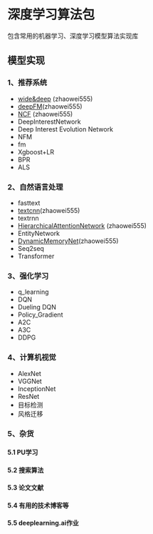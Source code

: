 # 深度学习算法包
包含常用的机器学习、深度学习模型算法实现库

## 模型实现  
### 1、推荐系统  
* [wide&deep](https://github.com/DLZWY/Machine-Learning-Checklist/tree/master/recommend/wide-deep) (zhaowei555) 
* [deepFM](https://github.com/DLZWY/Machine-Learning-Checklist/tree/master/recommend/deepFM)(zhaowei555)
* [NCF](https://github.com/DLZWY/Machine-Learning-Checklist/tree/master/recommend/ncf) (zhaowei555)
* DeepInterestNetwork   
* Deep Interest Evolution Network  
* NFM  
* fm  
* Xgboost+LR  
* BPR  
* ALS

### 2、自然语言处理  
* fasttext  
* [textcnn](https://github.com/DLZWY/Machine-Learning-Checklist/tree/master/nlp/textcnn)(zhaowei555)
* textrnn  
* [HierarchicalAttentionNetwork](https://github.com/DLZWY/Machine-Learning-Checklist/tree/master/nlp/han) (zhaowei555)
* EntityNetwork  
* [DynamicMemoryNet](https://github.com/DLZWY/Machine-Learning-Checklist/tree/master/nlp/dmn)(zhaowei555)
* Seq2seq  
* Transformer   

### 3、强化学习  
* q_learning  
* DQN  
* Dueling DQN  
* Policy_Gradient  
* A2C  
* A3C  
* DDPG  

### 4、计算机视觉  
* AlexNet  
* VGGNet  
* InceptionNet  
* ResNet  
* 目标检测  
* 风格迁移  

### 5、杂货  
#### 5.1 PU学习  
#### 5.2 搜索算法  
#### 5.3 论文文献    
#### 5.4 有用的技术博客等    
#### 5.5 deeplearning.ai作业  
